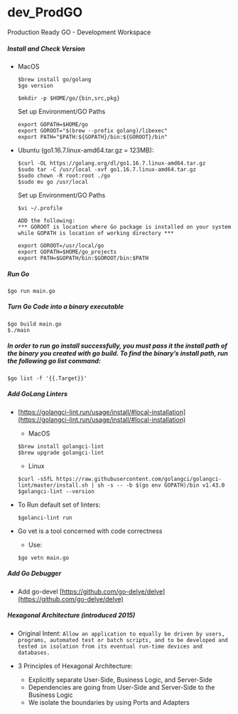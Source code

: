 # dev_ProdGO
Production Ready GO - Development Workspace

##### Install and Check Version
- MacOS
  ```
  $brew install go/golang
  $go version
  
  $mkdir -p $HOME/go/{bin,src,pkg}
  ```
  Set up Environment/GO Paths
  ```
  export GOPATH=$HOME/go
  export GOROOT="$(brew --prefix golang)/libexec"
  export PATH="$PATH:${GOPATH}/bin:${GOROOT}/bin"
  ```

- Ubuntu (go1.16.7.linux-amd64.tar.gz = 123MB):
  ```
  $curl -OL https://golang.org/dl/go1.16.7.linux-amd64.tar.gz
  $sudo tar -C /usr/local -xvf go1.16.7.linux-amd64.tar.gz
  $sudo chown -R root:root ./go
  $sudo mv go /usr/local
  ```
  Set up Environment/GO Paths
  ```
  $vi ~/.profile
  
  ADD the following: 
  *** GOROOT is location where Go package is installed on your system while GOPATH is location of working directory ***

  export GOROOT=/usr/local/go
  export GOPATH=$HOME/go_projects
  export PATH=$GOPATH/bin:$GOROOT/bin:$PATH
  ```

##### Run Go
```
$go run main.go
```

##### Turn Go Code into a binary executable
```
$go build main.go
$./main
```
##### In order to run go install successfully, you must pass it the install path of the binary you created with go build. To find the binary’s install path, run the following go list command: 
```
$go list -f '{{.Target}}'
```

##### Add GoLang Linters
- [https://golangci-lint.run/usage/install/#local-installation](https://golangci-lint.run/usage/install/#local-installation) <br/>
  - MacOS 
  ```
  $brew install golangci-lint
  $brew upgrade golangci-lint
  ```

  - Linux
  ```
  $curl -sSfL https://raw.githubusercontent.com/golangci/golangci-lint/master/install.sh | sh -s -- -b $(go env GOPATH)/bin v1.43.0
  $golangci-lint --version
  ```

- To Run default set of linters:
  ```
  $golanci-lint run
  ```

- Go vet is a tool concerned with code correctness
  - Use:
  ```
  $go vetn main.go
  ```
  
##### Add Go Debugger
- Add go-devel
  [https://github.com/go-delve/delve](https://github.com/go-delve/delve) <br/>

##### Hexagonal Architecture (introduced 2015)
- Original Intent:
  `Allow an application to equally be driven by users, programs, automated test or batch scripts, and to be developed and tested in isolation from its eventual run-time devices and databases.` <br/>

- 3 Principles of Hexagonal Architecture:
  - Explicitly separate User-Side, Business Logic, and Server-Side
  - Dependencies are going from User-Side and Server-Side to the Business Logic
  - We isolate the boundaries by using Ports and Adapters
